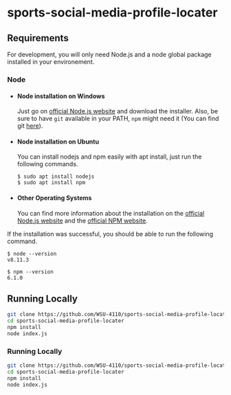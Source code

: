 # sports-social-media-profile-locater


## Requirements

For development, you will only need Node.js and a node global package installed in your environement.

### Node
- #### Node installation on Windows

  Just go on [official Node.js website](https://nodejs.org/) and download the installer.
Also, be sure to have `git` available in your PATH, `npm` might need it (You can find git [here](https://git-scm.com/)).

- #### Node installation on Ubuntu

  You can install nodejs and npm easily with apt install, just run the following commands.
  
      $ sudo apt install nodejs
      $ sudo apt install npm

- #### Other Operating Systems
  You can find more information about the installation on the [official Node.js website](https://nodejs.org/) and the [official NPM website](https://npmjs.org/).

If the installation was successful, you should be able to run the following command.

    $ node --version
    v8.11.3

    $ npm --version
    6.1.0
    
## Running Locally

```sh
git clone https://github.com/WSU-4110/sports-social-media-profile-locater.git 
cd sports-social-media-profile-locater
npm install
node index.js
```

### Running Locally

```sh
git clone https://github.com/WSU-4110/sports-social-media-profile-locater.git 
cd sports-social-media-profile-locater
npm install
node index.js
```
